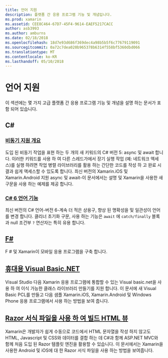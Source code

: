 ```yaml
---
title: 언어 지원
description: 플랫폼 간 응용 프로그램 기능 및 개념입니다.
ms.prod: xamarin
ms.assetid: CEE8C464-67D7-45F4-9614-EAEF5217CACC
author: asb3993
ms.author: amburns
ms.date: 02/18/2018
ms.openlocfilehash: 18d7e93d686f369dec4a98b5b5f6c77679119091
ms.sourcegitcommit: 0a72c7dea020b965378b6314f558bf5360dbd066
ms.translationtype: MT
ms.contentlocale: ko-KR
ms.lasthandoff: 05/10/2018
---
```

# <a name="language-support"></a>언어 지원

이 섹션에는 몇 가지 고급 플랫폼 간 응용 프로그램 기능 및 개념을 설명 하는 문서가 포함 되어 있습니다.

## <a name="c"></a>C# 
###  <a name="async-support-overviewcross-platformplatformasyncmd"></a>[비동기 지원 개요](~/cross-platform/platform/async.md)

도입 된 비동기 작업을 표현 하는 두 개의 새 키워드의 C# 버전 5: async 및 await 합니다. 이러한 키워드를 사용 하 여 다른 스레드가에서 장기 실행 작업 (예: 네트워크 액세스)를 실행 하려면 작업 병렬 라이브러리를 활용 하는 간단한 코드를 작성 하 고 완료 시 결과 쉽게 액세스할 수 있도록 합니다. 최신 버전의 Xamarin.iOS 및 Xamarin.Android 지원 async 및 await-이 문서에서는 설명 및 Xamarin을 사용한 새 구문을 사용 하는 예제를 제공 합니다.

### <a name="c-6-language-featurescross-platformplatformcsharp-sixmd"></a>[C# 6 언어 기능](~/cross-platform/platform/csharp-six.md)

최신 버전의 C# 언어-버전 6-계속 더 적은 상용구, 향상 된 명확성을 및 일관성이 언어를 변경 합니다. 클리너 초기화 구문, 사용 하는 기능은 `await` 에 `catch/finally` 블록과 null 조건부 `?` 연산자는 특히 유용 합니다.

## <a name="ffsharpindexmd"></a>[F#](fsharp/index.md)

F # 및 Xamarin이 모바일 응용 프로그램을 구축 합니다.

##  <a name="portable-visual-basicnetcross-platformplatformvisual-basicindexmd"></a>[휴대용 Visual Basic.NET](~/cross-platform/platform/visual-basic/index.md)

Visual Studio 다음 Xamarin 응용 프로그램에 통합할 수 있는 Visual basic.net을 사용 하 여 이식 가능한 클래스 라이브러리 만들기를 지원 합니다. 이 문서에 새 Visual Basic PCL를 만들고 다음 샘플 Xamarin.iOS, Xamarin.Android 및 Windows Phone 응용 프로그램에서 사용 하는 방법을 보여 줍니다.

##  <a name="building-html-views-using-razor-templatescross-platformplatformrazor-html-templatesindexmd"></a>[Razor 서식 파일을 사용 하 여 빌드 HTML 뷰](~/cross-platform/platform/razor-html-templates/index.md)

Xamarin은 개발자가 쉽게 수동으로 코드에서 HTML 문자열을 작성 하지 않고도 HTML, Javascript 및 CSS와 데이터를 결합 하는 데 C#과 함께 ASP.NET MVC와 함께 처음 도입 된 Razor 템플릿 엔진을 활용할 수 있습니다.
이 문서에서는 Xamarin을 사용한 Android 및 iOS에 대 한 Razor 서식 파일을 사용 하는 방법을 보여줍니다.
